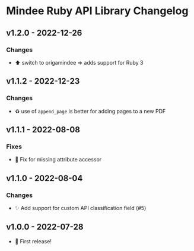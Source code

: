 # Mindee Ruby API Library Changelog

## v1.2.0 - 2022-12-26
### Changes
* :arrow_up: switch to origamindee => adds support for Ruby 3

## v1.1.2 - 2022-12-23
### Changes
* :recycle: use of `append_page` is better for adding pages to a new PDF

## v1.1.1 - 2022-08-08
### Fixes
* :bug: Fix for missing attribute accessor

## v1.1.0 - 2022-08-04
### Changes
* :sparkles: Add support for custom API classification field (#5)

## v1.0.0 - 2022-07-28
* :tada: First release!
